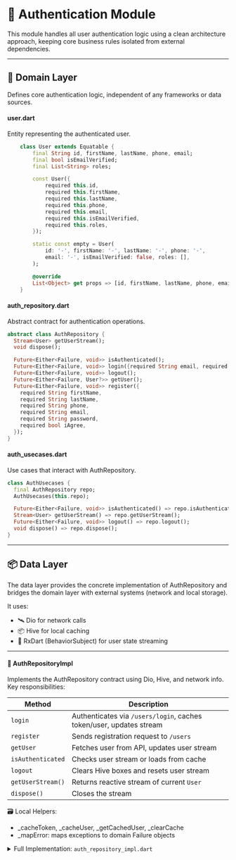 # 🔐 Authentication Module

This module handles all user authentication logic using a clean architecture approach, keeping core business rules isolated from external dependencies.

---

## 🧠 Domain Layer

Defines core authentication logic, independent of any frameworks or data sources.

#### user.dart

Entity representing the authenticated user.

```dart
	class User extends Equatable {
		final String id, firstName, lastName, phone, email;
		final bool isEmailVerified;
		final List<String> roles;

		const User({
			required this.id,
			required this.firstName,
			required this.lastName,
			required this.phone,
			required this.email,
			required this.isEmailVerified,
			required this.roles,
		});

		static const empty = User(
			id: '-', firstName: '-', lastName: '-', phone: '-',
			email: '-', isEmailVerified: false, roles: [],
		);

		@override
		List<Object> get props => [id, firstName, lastName, phone, email, isEmailVerified, roles];
	}
```

#### auth_repository.dart

Abstract contract for authentication operations.

```dart
abstract class AuthRepository {
  Stream<User> getUserStream();
  void dispose();

  Future<Either<Failure, void>> isAuthenticated();
  Future<Either<Failure, void>> login({required String email, required String password});
  Future<Either<Failure, void>> logout();
  Future<Either<Failure, User?>> getUser();
  Future<Either<Failure, void>> register({
    required String firstName,
    required String lastName,
    required String phone,
    required String email,
    required String password,
    required bool iAgree,
  });
}
```

#### auth_usecases.dart

Use cases that interact with AuthRepository.

```dart
class AuthUsecases {
  final AuthRepository repo;
  AuthUsecases(this.repo);

  Future<Either<Failure, void>> isAuthenticated() => repo.isAuthenticated();
  Stream<User> getUserStream() => repo.getUserStream();
  Future<Either<Failure, void>> logout() => repo.logout();
  void dispose() => repo.dispose();
}
```

---

## 📦 Data Layer

The data layer provides the concrete implementation of AuthRepository and bridges the domain layer with external systems (network and local storage).

It uses:

- 🛰️ Dio for network calls
- 📦 Hive for local caching
- 🔁 RxDart (BehaviorSubject) for user state streaming

---

#### 🔧 AuthRepositoryImpl

Implements the AuthRepository contract using Dio, Hive, and network info. Key responsibilities:

| Method            | Description                                                      |
|-------------------|------------------------------------------------------------------|
| `login`           | Authenticates via `/users/login`, caches token/user, updates stream |
| `register`        | Sends registration request to `/users`                          |
| `getUser`         | Fetches user from API, updates user stream                      |
| `isAuthenticated` | Checks user stream or loads from cache                          |
| `logout`          | Clears Hive boxes and resets user stream                        |
| `getUserStream()` | Returns reactive stream of current `User`                       |
| `dispose()`       | Closes the stream                                                |

🗃️ Local Helpers:

* \_cacheToken, \_cacheUser, \_getCachedUser, \_clearCache
* \_mapError: maps exceptions to domain Failure objects



<!-- @import "[TOC]" {cmd="toc" depthFrom=1 depthTo=6 orderedList=false} -->

<details>
<summary>Full Implementation: <code>auth_repository_impl.dart</code></summary>
```dart
class AuthRepositoryImpl implements AuthRepository {
  final Dio dio;
  final HiveInterface hive;
  final NetworkInfo networkInfo;
  final _userController = BehaviorSubject<User>();

  AuthRepositoryImpl({required this.dio, required this.hive, required this.networkInfo});

  @override
  Stream<User> getUserStream() => _userController.stream;

  @override
  Future<Either<Failure, void>> isAuthenticated() async {
    try {
      if (_userController.hasValue) return Right(null);
      final user = await _getCachedUser();
      _userController.add(user);
      return Right(null);
    } catch (_) {
      _userController.add(User.empty);
      return Left(CacheFailure("Failed to load cached user"));
    }
  }

  @override
  Future<Either<Failure, void>> login({required String email, required String password}) async {
    try {
      final res = await dio.post('/users/login', data: {"email": email, "password": password});
      final token = res.data['data']['token'];
      if (token == null) return Left(ServerFailure("Invalid response"));

      await _cacheToken(token);
      final user = await _getUser();
      await _cacheUser(user);
      _userController.add(user);
      return Right(null);
    } catch (e) {
      return Left(_mapError(e));
    }
  }

  @override
  Future<Either<Failure, void>> register({ ... }) async {
    try {
      await dio.post('/users', data: { ... });
      return Right(null);
    } catch (e) {
      return Left(_mapError(e));
    }
  }

  @override
  Future<Either<Failure, User?>> getUser() async {
    try {
      final user = await _getUser();
      _userController.add(user);
      return Right(user);
    } catch (e) {
      return Left(_mapError(e));
    }
  }

  @override
  Future<Either<Failure, void>> logout() async {
    try {
      await _clearCache();
      _userController.add(User.empty);
      return Right(null);
    } catch (_) {
      return Left(CacheFailure("Failed to clear cache"));
    }
  }

  @override
  void dispose() => _userController.close();

  // Helpers
  Future<UserModel> _getUser() async =>
      UserModel.fromJson((await dio.get('/users/me')).data['data']);

  Future<UserModel> _getCachedUser() async =>
      await hive.openLazyBox('userBox').then((b) => b.get('cachedUser') ?? (throw CacheException()));

  Future<void> _cacheToken(String token) async =>
      await hive.openLazyBox('tokenBox').then((b) => b.put('cachedToken', token));

  Future<void> _cacheUser(UserModel user) async =>
      await hive.openLazyBox('userBox').then((b) => b.put('cachedUser', user));

  Future<void> _clearCache() async {
    await hive.openLazyBox('userBox').then((b) => b.clear());
    await hive.openLazyBox('tokenBox').then((b) => b.clear());
  }

  Failure _mapError(dynamic e) {
    if (e is DioException) return ServerFailure(DioExceptions.fromDioError(e).toString());
    if (e is CacheException) return CacheFailure("Caching failed");
    return ServerFailure("Unexpected error");
  }
}
```

</details>

---

#### 👤 UserModel

A Hive-compatible, JSON-deserializable implementation of the domain User. Used for:
• parsing /users/me API response
• local caching with Hive

```dart
@HiveType(typeId: 1)
@JsonSerializable(createToJson: false)
class UserModel extends User {
	@HiveField(0) @JsonKey(name: 'id') final String id;
	@HiveField(1) @JsonKey(name: 'firstName') final String firstName;
	@HiveField(2) @JsonKey(name: 'lastName') final String lastName;
	@HiveField(3) @JsonKey(name: 'phone') final String phone;
	@HiveField(4) @JsonKey(name: 'email') final String email;
	@HiveField(5) @JsonKey(name: 'isEmailVerified', defaultValue: false) final bool isEmailVerified;
	@HiveField(6) @JsonKey(name: 'roles') final List<String> roles;

	const UserModel(
		this.id, this.firstName, this.lastName,
		this.phone, this.email, this.isEmailVerified, this.roles
	) : super(
		id: id, firstName: firstName, lastName: lastName,
		phone: phone, email: email, isEmailVerified: isEmailVerified, roles: roles);

	factory UserModel.fromJson(Map<String, dynamic> json) => \_$UserModelFromJson(json);
}
```


---

## 🔐 Global Authentication Bloc

Unlike other feature-specific BLoCs, the AuthBloc is a globally scoped bloc responsible for managing the authenticated user and session status. It persists throughout the entire app lifecycle.

This bloc listens to a User stream exposed by the AuthRepository and emits high-level authentication states.

#### 📁 Path: modules/auth/bloc/auth_bloc.dart

Auth Status Enum
```dart
enum AuthStatus {
  unknown,
  authenticated,
  unauthenticated,
  unverified,
}
```

AuthState
```dart
class AuthState extends Equatable {
  final AuthStatus status;
  final User user;

  const AuthState({
    this.status = AuthStatus.unknown,
    this.user = User.empty,
  });

  AuthState copyWith({AuthStatus? status, User? user}) => AuthState(
    status: status ?? this.status,
    user: user ?? this.user,
  );

  @override
  List<Object> get props => [status, user];
}
```

Auth Events
```dart
abstract class AuthEvent extends Equatable {
  const AuthEvent();

  @override
  List<Object> get props => [];
}

class AppLoaded extends AuthEvent {}

class AuthStatusSubscriptionRequested extends AuthEvent {}

class AuthLogoutRequested extends AuthEvent {}
```
AuthBloc Overview
```dart
class AuthBloc extends Bloc<AuthEvent, AuthState> {
  final AuthUsecases _userUsecase;

  AuthBloc({required AuthUsecases userUsecase})
      : _userUsecase = userUsecase,
        super(const AuthState()) {
    on<AppLoaded>(_appLoaded);
    on<AuthStatusSubscriptionRequested>(_onAuthSubscriptionRequested);
    on<AuthLogoutRequested>(_onAuthLogoutRequested);
  }

  Future<void> _appLoaded(...) async {
    await _userUsecase.isAuthenticated();
  }

  Future<void> _onAuthSubscriptionRequested(...) async {
    await _userUsecase.isAuthenticated();
    await emit.forEach<User>(
      _userUsecase.getUserStream(),
      onData: (user) => user == User.empty
        ? state.copyWith(status: AuthStatus.unauthenticated)
        : state.copyWith(status: AuthStatus.authenticated, user: user),
      onError: (_, __) => state.copyWith(status: AuthStatus.unauthenticated),
    );
  }

  void _onAuthLogoutRequested(...) {
    _userUsecase.logout();
  }

  @override
  Future<void> close() {
    _userUsecase.dispose();
    return super.close();
  }
}
```

---

🧩 Bloc Registration

The AuthBloc is registered globally via GetIt in auth_module.dart:
```dart
di.registerLazySingleton(
  () => AuthBloc(userUsecase: di())..add(AuthStatusSubscriptionRequested()),
);
```
This dispatch ensures the bloc begins listening to authentication status as soon as the app starts.

---

### 🌍 Global Injection in App

Inside app.dart, AuthBloc is injected into the root widget using MultiBlocProvider, ensuring it’s available app-wide:
```dart
class App extends StatelessWidget {
  const App({super.key});

  @override
  Widget build(BuildContext context) {
    return MultiBlocProvider(
      providers: [
        BlocProvider<ThemeModeCubit>(create: (context) => di()),
        BlocProvider<AuthBloc>(create: (context) => di()),
      ],
      child: const AppView(),
    );
  }
}
```

---

✅ This global architecture ensures that:

- User state is accessible anywhere in the app.
- Authentication state changes (login, logout, load from cache) automatically update UI and route protections.
- Lifecycle of AuthBloc matches the app lifecycle — initialized on startup and disposed only when the app exits.

---

## 🎨 Features Layer

The features/ directory holds UI-related logic and presentation for the authentication module. It is organized into feature-specific subfolders:

```
features/
├── login/       # Login screen UI and its BLoC
├── register/    # Sign up screen UI and its BLoC
└── profile/     # Profile screen UI
```

### 🔐 Login Flow Example

#### features/login/bloc/login_bloc.dart

Handles login logic by invoking the AuthUsecases.login(...) method and emitting states based on the result.

```dart
class LoginBloc extends Bloc<LoginEvent, LoginState> {
  final AuthUsecases _authUsecases;

  LoginBloc({required AuthUsecases authUsecases})
      : _authUsecases = authUsecases,
        super(LoginInitial()) {
    on<LoginSubmitted>(_onSubmitted);
  }

  Future<void> _onSubmitted(
    LoginSubmitted event,
    Emitter<LoginState> emit,
  ) async {
    emit(LoginLoading());
    var result = await _authUsecases.login(
      email: event.email,
      password: event.password,
    );
    emit(result.fold(
      (error) => LoginFailure(error: error.getMessage()),
      (_) => LoginSuccess(),
    ));
  }
}
```

#### features/login/page/login_page.dart

Wraps the login form with a BlocProvider and injects LoginBloc from the dependency injector (di()).

```dart
class LoginPage extends StatelessWidget {
  const LoginPage({super.key});

  @override
  Widget build(BuildContext context) {
    return Scaffold(
      body: BlocProvider<LoginBloc>(
        create: (context) => di(),
        child: const Center(child: LoginForm()),
      ),
    );
  }
}
```

#### features/login/widgets/login_button.dart

Button that triggers the login submission after validating form data:

```dart
BlocBuilder<LoginBloc, LoginState>(
  builder: (context, state) {
    final isLoading = state is LoginLoading;
    return FilledButton(
      onPressed: !isLoading
          ? () {
              if (formKey.currentState?.saveAndValidate() ?? false) {
                context.read<LoginBloc>().add(LoginSubmitted(
                  email: formKey.currentState?.value['email'],
                  password: formKey.currentState?.value['password'],
                ));
              }
            }
          : null,
      child: isLoading
          ? const CircularProgressIndicator()
          : Text(context.tr("loginPage.signIn")),
    );
  },
);
```

---

## 🧩 Module Registration

#### 🧱 auth_module.dart

This file is responsible for registering all dependencies related to the auth module using GetIt.

```dart
Future<void> registerAuthModule() async {
  // Hive Adapters
  di<HiveInterface>().registerAdapter<UserModel>(UserModelAdapter());

  // Repository & Usecases
  di.registerLazySingleton<AuthRepository>(
    () => AuthRepositoryImpl(dio: di(), hive: di(), networkInfo: di()),
  );
  di.registerLazySingleton<AuthUsecases>(() => AuthUsecases(di()));

  // Global AuthBloc
  di.registerLazySingleton(
    () => AuthBloc(userUsecase: di())..add(AuthStatusSubscriptionRequested()),
  );

  // Feature Blocs
  di.registerFactory(() => LoginBloc(authUsecases: di()));
  di.registerFactory(() => RegisterBloc(authUsecases: di()));

  // Routes
  di<List<RouteBase>>(instanceName: Constants.mainRouesDiKey)
      .addAll(authRoutes());
}
```

#### 🧭 Navigation Tabs

Some auth features like Profile are available as tabs in adaptive layouts. Tabs are injected via registerAuthModuleWithContext, which uses BuildContext to access localized labels.

````dart
void registerAuthModuleWithContext(BuildContext context) {
  final navTabs = di<List<AdaptiveDestination>>(
    instanceName: Constants.navTabsDiKey,
  );
  navTabs.addAll(getAuthNavTabs(context));
}
````

#### 🗂️ auth_routes.dart

Defines all routes and navigation tabs for the auth module.

````dart
List<GoRoute> authRoutes() {
  return [
    GoRoute(
      path: "/login",
      redirect: unAuthRouteGuard,
      pageBuilder: (_, __) => const FadeTransitionPage(child: LoginPage()),
    ),
    GoRoute(
      path: "/register",
      redirect: unAuthRouteGuard,
      pageBuilder: (_, __) => const FadeTransitionPage(child: RegisterPage()),
    ),
    GoRoute(
      path: "/profile",
      redirect: authRouteGuard,
      pageBuilder: (_, __) => const FadeTransitionPage(child: ProfilePage()),
    ),
  ];
}
````

#### 🧭 getAuthNavTabs

Defines tabs to be injected into the adaptive layout.

````dart
List<AdaptiveDestination> getAuthNavTabs(BuildContext context) {
  return <AdaptiveDestination>[
    AdaptiveDestination(
      title: context.tr('layoutPage.profile'),
      icon: Icons.person,
      route: '/profile',
      navTab: AuthNavTab.profile,
      order: 30,
    ),
  ];
}
````

---

✅ Summary

The auth module is a fully isolated feature that follows clean architecture principles with clearly defined layers:

- Domain Layer defines the core business logic and contracts (entities, usecases, repositories).
- Data Layer implements those contracts using external systems like APIs and local storage.
- Global Bloc (AuthBloc) listens to authentication state changes and provides app-wide reactive auth state.
- Features Layer contains UI-specific logic such as login, register, and profile screens with their own BLoCs.
- Modular Registration allows the module to be independently initialized and plugged into navigation and DI.

This structure ensures:

✔️ Easy testability and mockability  
✔️ Scalable and maintainable codebase  
✔️ Independent development and replacement of auth flows  
✔️ Centralized user session management via AuthBloc  
✔️ Contextual tab and route registration with GoRouter  

This modular approach empowers teams to build and scale large apps while keeping features decoupled and cohesive.
